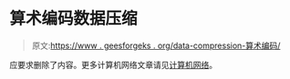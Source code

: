 # 算术编码数据压缩

> 原文:[https://www . geesforgeks . org/data-compression-算术编码/](https://www.geeksforgeeks.org/data-compression-arithmetic-coding/)

应要求删除了内容。更多计算机网络文章请见[计算机网络](https://www.geeksforgeeks.org/computer-network-tutorials/)。